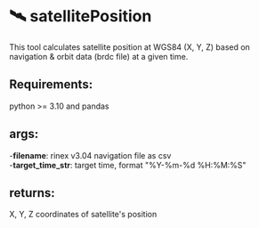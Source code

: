 # 🛰 satellitePosition
This tool calculates satellite position at WGS84 (X, Y, Z) based on navigation & orbit data (brdc file) at a given time.

## Requirements:
python >= 3.10 and pandas

## args: 
-**filename**: rinex v3.04 navigation file as csv    
-**target_time_str**: target time, format "%Y-%m-%d %H:%M:%S"

## returns:
X, Y, Z coordinates of satellite's position
